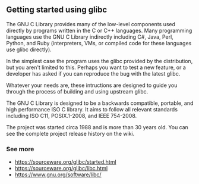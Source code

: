 ## Getting started using glibc

The GNU C Library provides many of the low-level components used directly by programs written in the C or C++ languages. Many programming languages use the GNU C Library indirectly including C#, Java, Perl, Python, and Ruby (interpreters, VMs, or compiled code for these languages use glibc directly).

In the simplest case the program uses the glibc provided by the distribution, but you aren't limited to this. Perhaps you want to test a new feature, or a developer has asked if you can reproduce the bug with the latest glibc.

Whatever your needs are, these intructions are designed to guide you through the process of building and using upstream glibc.

The GNU C Library is designed to be a backwards compatible, portable, and high performance ISO C library. It aims to follow all relevant standards including ISO C11, POSIX.1-2008, and IEEE 754-2008.

The project was started circa 1988 and is more than 30 years old. You can see the complete project release history on the wiki.

### See more
- https://sourceware.org/glibc/started.html
- https://sourceware.org/glibc/libc.html
- https://www.gnu.org/software/libc/